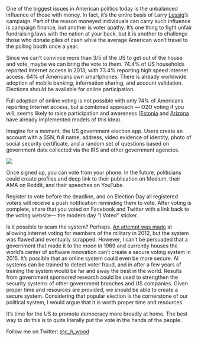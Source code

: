 One of the biggest issues in American politics today is the unbalanced influence of those with money. In fact, it’s the entire basis of Larry [Lessig](undefined)’s campaign. Part of the reason moneyed individuals can carry such influence is campaign finance, but another is voter apathy. It’s one thing to fight unfair fundraising laws with the nation at your back, but it is another to challenge those who donate piles of cash while the average American won’t travel to the polling booth once a year.

Since we can’t convince more than 3/5 of the US to get out of the house and vote, maybe we can bring the vote to them. 74.4% of US households reported Internet access in 2013, with 73.4% reporting high speed internet access. 64% of Americans own smartphones. There is already worldwide adoption of mobile banking, information sharing, and account validation. Elections should be available for online participation.

Full adoption of online voting is not possible with only 74% of Americans reporting Internet access, but a combined approach — O2O voting if you will, seems likely to raise participation and awareness ([Estonia](https://en.wikipedia.org/wiki/Electronic_voting_in_Estonia) and [Arizona](http://usatoday30.usatoday.com/news/opinion/e1346.htm) have already implemented models of this idea).

Imagine for a moment, the US government election app. Users create an account with a SSN, full name, address, video evidence of identity, photo of social security certificate, and a random set of questions based on government data collected via the IRS and other government agencies.

![](https://cdn-images-1.medium.com/max/2000/1*rRG2Lfz-f6EkLu53Gv7BoQ.png)

Once signed up, you can vote from your phone. In the future, politicians could create profiles and deep link to their publication on Medium, their AMA on Reddit, and their speeches on YouTube.

Register to vote before the deadline, and on Election Day all registered voters will receive a push notification reminding them to vote. After voting is complete, share that you voted on Facebook and Twitter with a link back to the voting website— the modern day “I Voted” sticker.

Is it possible to scam the system? Perhaps. [An attempt was made](http://www.technologyreview.com/news/506741/why-you-cant-vote-online/) at allowing internet voting for members of the military in 2012, but the system was flawed and eventually scrapped. However, I can’t be persuaded that a government that made it to the moon in 1969 and currently houses the world’s center of software innovation can’t create a secure voting system in 2015. It’s possible that an online system could even be more secure. AI systems can be trained to detect voter fraud, and in after a few years of training the system would be far and away the best in the world. Results from government sponsored research could be used to strengthen the security systems of other government branches and US companies. Given proper time and resources are provided, we should be able to create a secure system. Considering that popular election is the cornerstone of our political system, I would argue that it is worth proper time and resources.

It’s time for the US to promote democracy more broadly at home. The best way to do this is to quite literally put the vote in the hands of the people.

Follow me on Twitter: [@c_h_wood](https://twitter.com/C_H_Wood)
